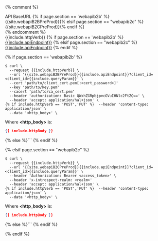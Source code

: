 
{% comment %} 
<div class="tags has-addons">
    <span class="tag_endpoint_large tag is-info"> API BaseURL</span>
    <span class="tag_endpoint_large tag_api_endpoint tag">{% if page.section == 'webapib2b' %}{{site.webapiB2BPreProd}}{% elsif page.section == "webapib2c" %}{{site.webapiB2CPreProd}}{% endif %}
    </span>
</div>
{% endcomment %}

<div class="tags has-addons">
    <span class=" tag is-large
    {% if include.httpVerb == 'GET' %}
    get
    {% elsif include.httpVerb == 'POST' %}
    post
    {% elsif include.httpVerb == 'PUT' %}
    put
    {% elsif include.httpVerb == 'DELETE' %}
    verbdelete
    {% else %}
    get
    {% endif %} ">{{include.httpVerb}} </span>
    <span class="tag is-large is-fullheight is-light">
    {% if page.section == 'webapib2b' %}
    <a href="{{site.baseurl}}/webapi/b2b/reference{{include.referenceURLResssource}}">{{include.apiEndpoint}}</a>
    {% elsif page.section == "webapib2c" %}
    <a href="{{site.baseurl}}/webapi/b2b/reference{{include.referenceURLResssource}}">{{include.apiEndpoint}}</a>
    {% endif %}
    </span>
</div>

{% if page.section == 'webapib2b' %}

```shell
$ curl \
  --request {{include.httpVerb}} \
  --url '{{site.webapiB2BPreProd}}{{include.apiEndpoint}}?client_id=<client_id>{{include.queryParam}}' \
  --cert 'path/to/client_cert.pem[:<cert_password>]'
  --key 'path/to/key.pem'
  --cacert 'path/to/ca_cert.pem'
  --header 'authorization: Basic QWxhZGRpbjpvcGVuIHNlc2FtZQ==' \
  --header 'accept: application/hal+json' \
{% if include.httpVerb == 'POST','PUT' %}  --header 'content-type: application/json' \
  --data '<http_body>' \
```


Where **&lt;http_body&gt;** is:


```json
{{ include.httpBody }}
```
{% else %}```
{% endif %}


{% elsif page.section == "webapib2c" %}
    
```shell
$ curl \
  --request {{include.httpVerb}} \
  --url '{{site.webapiB2CPreProd}}{{include.apiEndpoint}}?client_id=<client_id>{{include.queryParam}}' \
  --header 'Authorization: Bearer <access_token>' \
  --header 'x-introspect-realm: <realm>' 
  --header 'accept: application/hal+json' \
{% if include.httpVerb == 'POST','PUT' %}  --header 'content-type: application/json' \
  --data '<http_body>' \
```


Where **&lt;http_body&gt;** is:


```json
{{ include.httpBody }}
```
{% else %}```
{% endif %}

{% endif %}